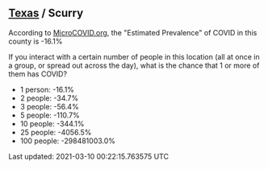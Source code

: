
## [Texas](/united-states/texas) / Scurry

According to [MicroCOVID.org](http://microcovid.org),
the "Estimated Prevalence" of COVID in this county is -16.1%

If you interact with a certain number of people in this location
(all at once in a group, or spread out across the day), what is the chance that
1 or more of them has COVID?

- 1 person: -16.1%
- 2 people: -34.7%
- 3 people: -56.4%
- 5 people: -110.7%
- 10 people: -344.1%
- 25 people: -4056.5%
- 100 people: -298481003.0%

Last updated: 2021-03-10 00:22:15.763575 UTC
